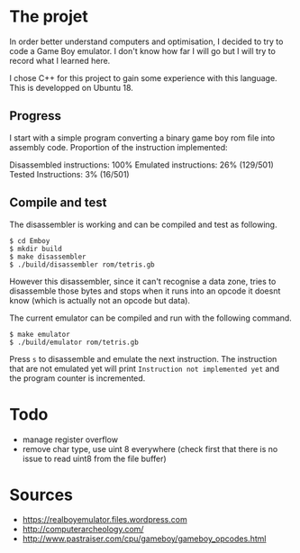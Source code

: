 # The projet

In order better understand computers and optimisation, I decided to try to code a Game Boy emulator. I don't know how far I will go but I will try to record what I learned here.

I chose C++ for this project to gain some experience with this language. This is developped on Ubuntu 18.

## Progress

I start with a simple program converting a binary game boy rom file into assembly code. Proportion of the instruction implemented:

Disassembled instructions: 100%
Emulated instructions: 26% (129/501)    Tested Instructions: 3% (16/501)

## Compile and test
The disassembler is working and can be compiled and test as following. 

    $ cd Emboy
    $ mkdir build
    $ make disassembler
    $ ./build/disassembler rom/tetris.gb

However this disassembler, since it can't recognise a data zone, tries to disassemble those bytes and stops when it runs into an opcode it doesnt know (which is actually not an opcode but data).

The current emulator can be compiled and run with the following command.

    $ make emulator
    $ ./build/emulator rom/tetris.gb

Press `s` to disassemble and emulate the next instruction. The instruction that are not emulated yet will print `Instruction not implemented yet` and the program counter is incremented.

# Todo

 - manage register overflow
 - remove char type, use uint 8 everywhere (check first that there is no issue to read uint8 from the file buffer)

# Sources 
 - https://realboyemulator.files.wordpress.com
 - http://computerarcheology.com/
 - http://www.pastraiser.com/cpu/gameboy/gameboy_opcodes.html
